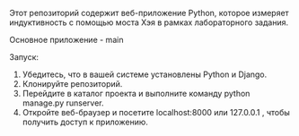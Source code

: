 Этот репозиторий содержит веб-приложение Python, которое измеряет индуктивность с помощью моста Хэя в рамках лабораторного задания.

Основное приложение - main

Запуск:
1) Убедитесь, что в вашей системе установлены Python и Django.
2) Клонируйте репозиторий.
3) Перейдите в каталог проекта и выполните команду python manage.py runserver.
4) Откройте веб-браузер и посетите localhost:8000 или 127.0.0.1 , чтобы получить доступ к приложению.
